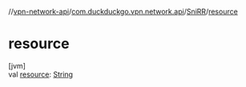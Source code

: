 //[vpn-network-api](../../../index.md)/[com.duckduckgo.vpn.network.api](../index.md)/[SniRR](index.md)/[resource](resource.md)

# resource

[jvm]\
val [resource](resource.md): [String](https://kotlinlang.org/api/latest/jvm/stdlib/kotlin/-string/index.html)
